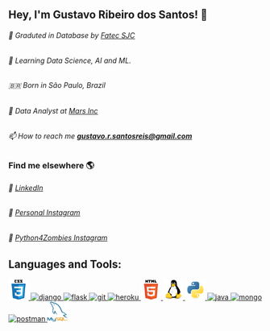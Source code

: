 ## Hey, I'm Gustavo Ribeiro dos Santos! 👋

###### 🍿 Graduted in Database by [Fatec SJC](https://fatecsjc-prd.azurewebsites.net/)
###### 👾 Learning Data Science, AI and ML.
###### 🇧🇷 Born in São Paulo, Brazil
###### 🚀 Data Analyst at [Mars Inc](https://www.mars.com/)
###### 📫 How to reach me **gustavo.r.santosreis@gmail.com**

### Find me elsewhere 🌎
###### 💼 [LinkedIn](https://www.linkedin.com/in/gustavo-ribeiro-dos-santos-0bbb08123/)
###### 📸 [Personal Instagram](https://www.instagram.com/https_gustavo/)
###### 📸 [Python4Zombies Instagram](https://www.instagram.com/python4zombies/)

## Languages and Tools:
<p align="left"> <a href="https://www.w3schools.com/css/" target="_blank"> <img src="https://raw.githubusercontent.com/devicons/devicon/master/icons/css3/css3-original-wordmark.svg" alt="css3" width="40" height="40"/> </a> <a href="https://www.djangoproject.com/" target="_blank"> <img src="https://static.djangoproject.com/img/logos/django-logo-negative.png" alt="django" width="70" height="40"/> </a> <a href="https://flask.palletsprojects.com/" target="_blank"> <img src="https://www.vectorlogo.zone/logos/pocoo_flask/pocoo_flask-icon.svg" alt="flask" width="40" height="40"/> </a> <a href="https://git-scm.com/" target="_blank"> <img src="https://www.vectorlogo.zone/logos/git-scm/git-scm-icon.svg" alt="git" width="40" height="40"/> </a> <a href="https://heroku.com" target="_blank"> <img src="https://www.vectorlogo.zone/logos/heroku/heroku-icon.svg" alt="heroku" width="40" height="40"/> </a> <a href="https://www.w3.org/html/" target="_blank"> <img src="https://raw.githubusercontent.com/devicons/devicon/master/icons/html5/html5-original-wordmark.svg" alt="html5" width="40" height="40"/> </a> <a href="https://www.linux.org/" target="_blank"> <img src="https://raw.githubusercontent.com/devicons/devicon/master/icons/linux/linux-original.svg" alt="linux" width="40" height="40"/> </a> <a href="https://www.python.org" target="_blank"> <img src="https://raw.githubusercontent.com/devicons/devicon/master/icons/python/python-original.svg" alt="python" width="40" height="40"/> </a> <a href="https://www.java.com/pt-BR/" target="_blank"> <img src="https://cdn.icon-icons.com/icons2/2415/PNG/512/java_original_wordmark_logo_icon_146459.png" alt="java" width="40" height="40"/> </a> </a> <a href="https://www.mongodb.com/cloud/atlas" target="_blank"> <img src="https://img.icons8.com/color/452/mongodb.png" alt="mongo" width="40" height="40"/> </a> </a> <a href="https://www.postman.com/" target="_blank"> <img src="https://miro.medium.com/max/512/1*fVBL9mtLJmHIH6YpU7WvHQ.png" alt="postman" width="40" height="40"/> </a> </a> <a href="https://www.mysql.com/" target="_blank"> <img src="https://raw.githubusercontent.com/marcelodib/marcelodib/master/assets/mysql.png" alt="mydsql" width="40" height="40"/> </a> </p> 
